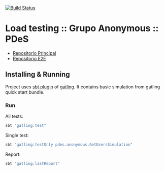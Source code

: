 [![Build Status](https://travis-ci.org/PracticaDS/pdes-tp-load-testing-anonymous.svg?branch=master)](https://travis-ci.org/PracticaDS/pdes-tp-load-testing-anonymous)

# Load testing :: Grupo Anonymous :: PDeS

* [Repositorio Principal](https://github.com/PracticaDS/pdes-tp-anonymous)
* [Repositorio E2E](https://github.com/PracticaDS/pdes-tp-e2e-anonymous)

## Installing & Running

Project uses [sbt plugin][sbtplugindoc] of [gatling][gatlingdoc].
It contains basic simulation from gatling quick start bundle.

[sbtplugindoc]: https://gatling.io/docs/current/extensions/sbt_plugin/
[gatlingdoc]: https://gatling.io/docs/current/advanced_tutorial/

### Run

All tests:

```sh
sbt "gatling:test"
```

Single test:

```sh
sbt "gatling:testOnly pdes.anonymous.GetUsersSimulation"
```

Report:

```sh
sbt "gatling:lastReport"
```
